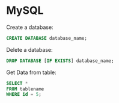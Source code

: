 # MySQL

Create a database:
```sql
CREATE DATABASE database_name; 
```

Delete a database:
```sql
DROP DATABASE [IF EXISTS] database_name;
```


Get Data from table:

```sql
SELECT *
FROM tablename
WHERE id = 5;
```
